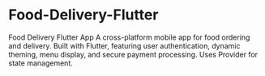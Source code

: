 # Food-Delivery-Flutter
Food Delivery Flutter App A cross-platform mobile app for food ordering and delivery. Built with Flutter, featuring user authentication, dynamic theming, menu display, and secure payment processing. Uses Provider for state management.
